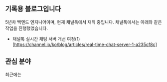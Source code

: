 ## 기록용 블로그입니다
5년차 백엔드 엔지니어이며, 현재 채널톡에서 재직 중입니다. 채널톡에서는 아래와 같은 작업을 진행했었습니다.

- 채널톡 실시간 채팅 서버 개선 여정(1)[https://channel.io/ko/blog/articles/real-time-chat-server-1-a235cf8c]

## 관심 분야
최근에는 
